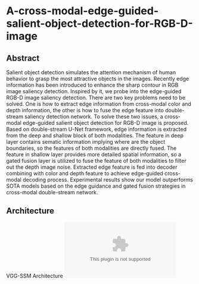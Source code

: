 # A-cross-modal-edge-guided-salient-object-detection-for-RGB-D-image  

## Abstract  

Salient object detection simulates the attention mechanism of human behavior to grasp the most attractive objects in the images. Recently edge information has been introduced to enhance the sharp contour in RGB image saliency detection. Inspired by it, we probe into the edge-guided RGB-D image saliency detection. There are two key problems need to be solved. One is how to extract edge information from cross-modal color and depth information, the other is how to fuse the edge feature into double-stream saliency detection network. To solve these two issues, a cross-modal edge-guided salient object detection for RGB-D image is proposed. Based on double-stream U-Net framework, edge information is extracted from the deep and shallow block of both modalities. The feature in deep layer contains sematic information implying where are the object boundaries, so the features of both modalities are directly fused. The feature in shallow layer provides more detailed spatial information, so a gated fusion layer is utilized to fuse the feature of both modalities to filter out the depth image noise. Extracted edge feature is fed into decoder combining with color and depth feature to achieve edge-guided cross-modal decoding process. Experimental results show our model outperforms SOTA models based on the edge guidance and gated fusion strategies in cross-modal double-stream network.

## Architecture
VGG-SSM Architecture
![](./EdgeRGBD.eps)
